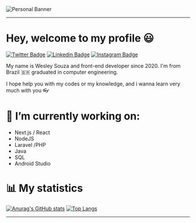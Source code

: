 <img src="https://i.ibb.co/h2gSJLX/Blue-and-White-Abstract-Technology-Linked-In-Banner.png" alt="Personal Banner"/>

<hr/>

# Hey, welcome to my profile :smiley:

[![Twitter Badge](https://img.shields.io/badge/-@souzawess-blue?logo=twitter&logoColor=white&labelColor=blue&style=for-the-badge&link=http://twitter.com/souzawess)](http://twitter.com/souzawess)  [![Linkedin Badge](https://img.shields.io/badge/-Wesley_Souza-darkblue?logo=linkedin&logoColor=white&labelColor=darkblue&style=for-the-badge&link=https://www.linkedin.com/in/souza-wesley/)](https://www.linkedin.com/in/souza-wesley) [
![Instagram Badge](https://img.shields.io/badge/-@souzawess-purple?logo=instagram&logoColor=white&labelColor=purple&style=for-the-badge&link=https://www.instagram.com/souzawess/)
](https://www.instagram.com/souzawess/)

My name is Wesley Souza and front-end developer since 2020. I'm  from Brazil :brazil: graduated in computer engineering.

 I hope help you with my codes or my knowledge, and i wanna learn very much with you :eyeglasses:

# 🔭 I’m currently working on:

- Next.js / React
- NodeJS
- Laravel /PHP
- Java
- SQL 
- Android Studio

# :bar_chart: My statistics

[![Anurag's GitHub stats](https://github-readme-stats.vercel.app/api?username=souzawes&show_icons=true&hide=issues&theme=merko)](https://github.com/anuraghazra/github-readme-stats)
[![Top Langs](https://github-readme-stats.vercel.app/api/top-langs/?username=souzawes&layout=compact&theme=merko)](https://github.com/anuraghazra/github-readme-stats)

<hr/>
